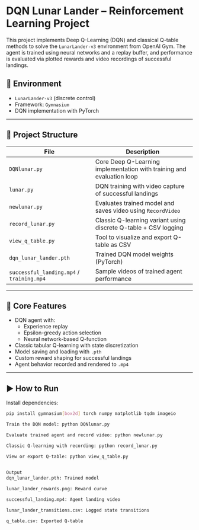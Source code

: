 # DQN Lunar Lander – Reinforcement Learning Project

This project implements Deep Q-Learning (DQN) and classical Q-table methods to solve the `LunarLander-v3` environment from OpenAI Gym. The agent is trained using neural networks and a replay buffer, and performance is evaluated via plotted rewards and video recordings of successful landings.

## 🚀 Environment
- `LunarLander-v3` (discrete control)
- Framework: `Gymnasium`  
- DQN implementation with PyTorch

---

## 📂 Project Structure

| File | Description |
|------|-------------|
| `DQNlunar.py` | Core Deep Q-Learning implementation with training and evaluation loop |
| `lunar.py` | DQN training with video capture of successful landings |
| `newlunar.py` | Evaluates trained model and saves video using `RecordVideo` |
| `record_lunar.py` | Classic Q-learning variant using discrete Q-table + CSV logging |
| `view_q_table.py` | Tool to visualize and export Q-table as CSV |
| `dqn_lunar_lander.pth` | Trained DQN model weights (PyTorch) |
| `successful_landing.mp4` / `training.mp4` | Sample videos of trained agent performance |

---

## 🧠 Core Features

- DQN agent with:
  - Experience replay
  - Epsilon-greedy action selection
  - Neural network-based Q-function
- Classic tabular Q-learning with state discretization
- Model saving and loading with `.pth`
- Custom reward shaping for successful landings
- Agent behavior recorded and rendered to `.mp4`

---

## ▶️ How to Run

Install dependencies:
```bash
pip install gymnasium[box2d] torch numpy matplotlib tqdm imageio

Train the DQN model: python DQNlunar.py

Evaluate trained agent and record video: python newlunar.py

Classic Q-learning with recording: python record_lunar.py

View or export Q-table: python view_q_table.py
 

Output
dqn_lunar_lander.pth: Trained model

lunar_lander_rewards.png: Reward curve

successful_landing.mp4: Agent landing video

lunar_lander_transitions.csv: Logged state transitions

q_table.csv: Exported Q-table


